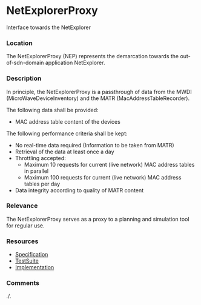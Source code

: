 # NetExplorerProxy
Interface towards the NetExplorer

### Location
The NetExplorerProxy (NEP) represents the demarcation towards the out-of-sdn-domain application NetExplorer.  

### Description
In principle, the NetExplorerProxy is a passthrough of data from the MWDI (MicroWaveDeviceInventory) and the MATR (MacAddressTableRecorder).  

The following data shall be provided:  
  - MAC address table content of the devices

The following performance criteria shall be kept:  
  - No real-time data required (Information to be taken from MATR)  
  - Retrieval of the data at least once a day  
  - Throttling accepted:
    - Maximum 10 requests for current (live network) MAC address tables in parallel
    - Maximum 100 requests for current (live network) MAC address tables per day
  - Data integrity according to quality of MATR content  

### Relevance
The NetExplorerProxy serves as a proxy to a planning and simulation tool for regular use.  

### Resources
- [Specification](./spec/)
- [TestSuite](./testing/)
- [Implementation](./server/)

### Comments
./.

